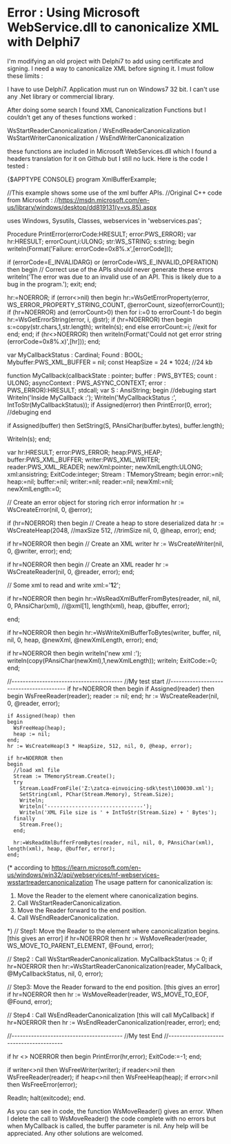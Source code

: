 
# Error : Using Microsoft WebService.dll to canonicalize XML with Delphi7

I'm modifying an old project with Delphi7 to add using certificate and signing. I need a way to canonicalize XML before signing it. I must follow these limits :

I have to use Delphi7.
Application must run on Windows7 32 bit.
I can't use any .Net library or commercial library.

After doing some search I found XML Canonicalization Functions but I couldn't get any of theses functions worked :

WsStartReaderCanonicalization / WsEndReaderCanonicalization
WsStartWriterCanonicalization / WsEndWriterCanonicalization

these functions are included in Microsoft WebServices.dll which I found a headers translation for it on
Github but I still no luck. Here is the code I tested :

{$APPTYPE CONSOLE}
program XmlBufferExample;

//This example shows some use of the xml buffer APIs.
//Original C++ code from Microsoft :
//https://msdn.microsoft.com/en-us/library/windows/desktop/dd819131(v=vs.85).aspx

uses
  Windows, Sysutils, Classes,
  webservices in 'webservices.pas';

Procedure PrintError(errorCode:HRESULT; error:PWS_ERROR);
var
  hr:HRESULT;
  errorCount,i:ULONG;
  str:WS_STRING;
  s:string;
begin
  writeln(Format('Failure: errorCode=0x8%.x',[errorCode]));

  if (errorCode=E_INVALIDARG) or (errorCode=WS_E_INVALID_OPERATION) then
  begin
    // Correct use of the APIs should never generate these errors
    writeln('The error was due to an invalid use of an API. This is likely due to a bug in the program.');
    exit;
  end;

  hr:=NOERROR;
  if (error<>nil) then
  begin
    hr:=WsGetErrorProperty(error, WS_ERROR_PROPERTY_STRING_COUNT, @errorCount, sizeof(errorCount));
    if (hr=NOERROR) and (errorCount>0) then
      for i:=0 to errorCount-1 do
      begin
        hr:=WsGetErrorString(error, i, @str);
        if (hr=NOERROR) then
        begin
          s:=copy(str.chars,1,str.length);
          writeln(s);
        end else
          errorCount:=i; //exit for
      end;
  end;
  if (hr<>NOERROR) then
    writeln(Format('Could not get error string (errorCode=0x8%.x)',[hr]));
end;

var
  MyCallbackStatus : Cardinal;
  Found : BOOL;
  Mybuffer:PWS_XML_BUFFER = nil;
const
  HeapSize = 24 * 1024;  //24 kb

function MyCallback(callbackState : pointer; buffer : PWS_BYTES; count : ULONG;
                     asyncContext : PWS_ASYNC_CONTEXT; error : PWS_ERROR):HRESULT; stdcall;
var
  S : AnsiString;
begin
//debuging start
  Writeln('Inside MyCallback :');
  Writeln('MyCallbackStatus :', IntToStr(MyCallbackStatus));
  if Assigned(error) then PrintError(0, error);
//debuging end

  if Assigned(buffer) then
    SetString(S, PAnsiChar(buffer.bytes), buffer.length);

  Writeln(s);
end;

var
  hr:HRESULT;
  error:PWS_ERROR;
  heap:PWS_HEAP;
  buffer:PWS_XML_BUFFER;
  writer:PWS_XML_WRITER;
  reader:PWS_XML_READER;
  newXml:pointer;
  newXmlLength:ULONG;
  xml:ansistring;
  ExitCode:integer;
  Stream : TMemoryStream;
begin
  error:=nil;
  heap:=nil;
  buffer:=nil;
  writer:=nil;
  reader:=nil;
  newXml:=nil;
  newXmlLength:=0;

  // Create an error object for storing rich error information
  hr := WsCreateError(nil,
                      0,
                      @error);

  if (hr=NOERROR) then
  begin
    // Create a heap to store deserialized data
    hr := WsCreateHeap(2048,   //maxSize
                       512,    //trimSize
                       nil,
                       0,
                       @heap,
                       error);
  end;

  if hr=NOERROR then
  begin
    // Create an XML writer
    hr := WsCreateWriter(nil,
                         0,
                         @writer,
                         error);
  end;

  if hr=NOERROR then
  begin
    // Create an XML reader
    hr := WsCreateReader(nil,
                         0,
                         @reader,
                         error);
  end;

  // Some xml to read and write
  xml:='<a><b>1</b><c>2</c></a>';

  if hr=NOERROR then
  begin
    hr:=WsReadXmlBufferFromBytes(reader,
                                 nil,
                                 nil,
                                 0,
                                 PAnsiChar(xml), //@xml[1],
                                 length(xml),
                                 heap,
                                 @buffer,
                                 error);

  end;

  if hr=NOERROR then
  begin
    hr:=WsWriteXmlBufferToBytes(writer,
                                buffer,
                                nil,
                                nil,
                                0,
                                heap,
                                @newXml,
                                @newXmlLength,
                                error);
  end;

  if hr=NOERROR then
  begin
    writeln('new xml :');
    writeln(copy(PAnsiChar(newXml),1,newXmlLength));
    writeln;
    ExitCode:=0;
  end;

  //----------------------------------------
  //My test start
  //----------------------------------------
  if hr=NOERROR then
  begin
    if Assigned(reader) then
    begin
      WsFreeReader(reader);
      reader := nil;
    end;
    hr := WsCreateReader(nil, 0, @reader, error);

    if Assigned(heap) then
    begin
      WsFreeHeap(heap);
      heap := nil;
    end;
    hr := WsCreateHeap(3 * HeapSize, 512, nil, 0, @heap, error);

    if hr=NOERROR then
    begin
      //load xml file
      Stream := TMemoryStream.Create();
      try
        Stream.LoadFromFile('Z:\zatca-einvoicing-sdk\test\100030.xml');
        SetString(xml, PChar(Stream.Memory), Stream.Size);
        Writeln;
        Writeln('-------------------------------');
        Writeln('XML File size is ' + IntToStr(Stream.Size) + ' Bytes');
      finally
        Stream.Free();
      end;

      hr:=WsReadXmlBufferFromBytes(reader, nil, nil, 0, PAnsiChar(xml), length(xml), heap, @buffer, error);
    end;

(*
according to https://learn.microsoft.com/en-us/windows/win32/api/webservices/nf-webservices-wsstartreadercanonicalization
The usage pattern for canonicalization is:
  1)  Move the Reader to the element where canonicalization begins.
  2)  Call WsStartReaderCanonicalization.
  3)  Move the Reader forward to the end position.
  4)  Call WsEndReaderCanonicalization.

*)
// Step1: Move the Reader to the element where canonicalization begins.  [this gives an error]
    if hr=NOERROR then
      hr := WsMoveReader(reader, WS_MOVE_TO_PARENT_ELEMENT, @Found, error);

// Step2 : Call WsStartReaderCanonicalization.
    MyCallbackStatus := 0;
    if hr=NOERROR then
      hr:=WsStartReaderCanonicalization(reader, MyCallback, @MyCallbackStatus, nil, 0, error);

// Step3: Move the Reader forward to the end position.  [this gives an error]
    if hr=NOERROR then
      hr := WsMoveReader(reader, WS_MOVE_TO_EOF, @Found, error);

// Step4 : Call WsEndReaderCanonicalization  [this will call MyCallback]
    if hr=NOERROR then
      hr := WsEndReaderCanonicalization(reader, error);
  end;

  //----------------------------------------
  //My test End
  //----------------------------------------

  if hr <> NOERROR then
  begin
    PrintError(hr,error);
    ExitCode:=-1;
  end;


  if writer<>nil then WsFreeWriter(writer);
  if reader<>nil then WsFreeReader(reader);
  if heap<>nil then WsFreeHeap(heap);
  if error<>nil then WsFreeError(error);

  Readln;
  halt(exitcode);
end.



As you can see in code, the function WsMoveReader() gives an error. When I delete the call to WsMoveReader() the code complete with no errors but when MyCallback is called, the buffer parameter is nil. Any help will be appreciated. Any other solutions are welcomed.

        
